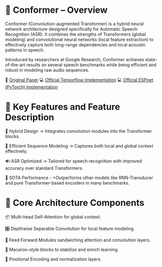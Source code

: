 # 🧠 Conformer – Overview

Conformer (Convolution-augmented Transformer) is a hybrid neural network architecture designed specifically for Automatic Speech Recognition (ASR). It combines the strengths of Transformers (global modeling) and convolutional neural networks (local feature extraction) to effectively capture both long-range dependencies and local acoustic patterns in speech.

Introduced by researchers at Google Research, Conformer achieves state-of-the-art results on several speech benchmarks while being efficient and robust in modeling raw audio sequences.

📄 [Original Paper](https://arxiv.org/abs/2005.08100)
💻 [Official Tensorflow Implementation](https://github.com/tensorflow/models/tree/master/official/projects/conformer)
💻 [Official ESPnet (PyTorch) Implementation](https://github.com/espnet/espnet)


# 🔄 Key Features  and  Feature	Description

🔀 Hybrid Design	-> Integrates convolution modules into the Transformer blocks.

🧠 Efficient Sequence Modeling	  ->  Captures both local and global context effectively.

🔊 ASR Optimized  ->   Tailored for speech recognition with improved accuracy over standard Transformers.

🚀 SOTA Performance	- >Outperforms other models like RNN-Transducer and pure Transformer-based encoders in many benchmarks.


# 🧬 Core Architecture Components

📦 Multi-head Self-Attention for global context.

🎛️ Depthwise Separable Convolution for local feature modeling.

🔄 Feed Forward Modules sandwiching attention and convolution layers.

📐 Macaron-style blocks to stabilize and enrich learning.

🧱 Positional Encoding and normalization layers.

